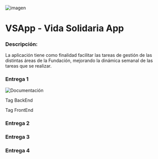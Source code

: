 

![imagen](https://pbs.twimg.com/profile_images/949184752359264256/yeBJursX_400x400.jpg)

# VSApp - Vida Solidaria App

### Descripción:

La aplicación tiene como finalidad facilitar las tareas de gestión de las distintas áreas de la Fundación, mejorando la dinámica semanal de las tareas que se realizar.

### Entrega 1

![Documentación](https://github.com/marivgil/VSApp/wiki/Entrega-1)

Tag BackEnd

Tag FrontEnd

### Entrega 2

### Entrega 3

### Entrega 4
